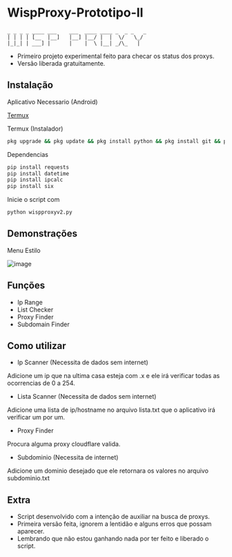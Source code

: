 # WispProxy-Prototipo-II

```
_ _ _ _ ____ ___    ___  ____ ____ _  _ _   _
| | | | [__  |__]   |__] |__/ |  |  \/   \_/    
|_|_| | ___] |      |    |  \ |__| _/\_   |
```

- Primeiro projeto experimental feito para checar os status dos proxys.
- Versão liberada gratuitamente.

## Instalação

Aplicativo Necessario (Android)

[Termux](https://play.google.com/store/apps/details?id=com.termux&hl=pt_BR&gl=US)

Termux (Instalador)

```bash
pkg upgrade && pkg update && pkg install python && pkg install git && pip install requests && pip install datetime && pip install ipcalc && pip install six && cd $home && mkdir WispProxy && git clone https://github.com/WispSSH/WispProxy-Prototipo-II.git WispProxy && cd WispProxy && rm README.md && python wispproxyv2.py
```

Dependencias

```bash
pip install requests
pip install datetime
pip install ipcalc
pip install six
```

Inicie o script com

```bash
python wispproxyv2.py
```

## Demonstrações

Menu Estilo

![image](https://user-images.githubusercontent.com/100727796/179432802-9a89d68c-55fb-4079-bc7e-341efbce228e.png)

## Funções

- Ip Range
- List Checker
- Proxy Finder
- Subdomain Finder

## Como utilizar

- Ip Scanner (Necessita de dados sem internet)

Adicione um ip que na ultima casa esteja com .x e ele irá verificar todas as ocorrencias de 0 a 254.

- Lista Scanner (Necessita de dados sem internet)

Adicione uma lista de ip/hostname no arquivo lista.txt que o aplicativo irá verificar um por um.

- Proxy Finder

Procura alguma proxy cloudflare valida.

- Subdominio (Necessita de internet)

Adicione um dominio desejado que ele retornara os valores no arquivo subdominio.txt

## Extra

- Script desenvolvido com a intenção de auxiliar na busca de proxys.
- Primeira versão feita, ignorem a lentidão e alguns erros que possam aparecer.
- Lembrando que não estou ganhando nada por ter feito e liberado o script.





